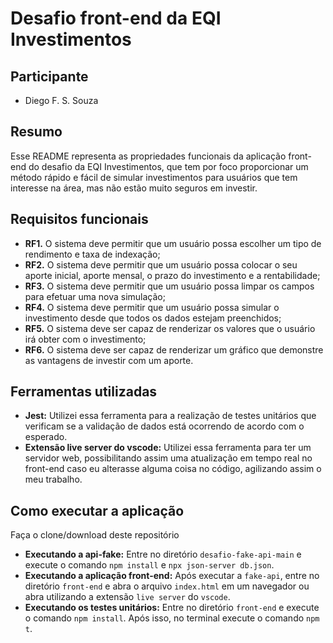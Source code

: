 # Desafio front-end da EQI Investimentos

## Participante

- Diego F. S. Souza

## Resumo

Esse README representa as propriedades funcionais da aplicação front-end do desafio da EQI Investimentos, que tem por foco proporcionar um método rápido e fácil de simular investimentos para usuários que tem interesse na área, mas não estão muito seguros em investir.

## Requisitos funcionais

- **RF1.** O sistema deve permitir que um usuário possa escolher um tipo de rendimento e taxa de indexação;
- **RF2.** O sistema deve permitir que um usuário possa colocar o seu aporte inicial, aporte mensal, o prazo do investimento e a rentabilidade;
- **RF3.** O sistema deve permitir que um usuário possa limpar os campos para efetuar uma nova simulação;
- **RF4.** O sistema deve permitir que um usuário possa simular o investimento desde que todos os dados estejam preenchidos;
- **RF5.** O sistema deve ser capaz de renderizar os valores que o usuário irá obter com o investimento;
- **RF6.** O sistema deve ser capaz de renderizar um gráfico que demonstre as vantagens de investir com um aporte.

## Ferramentas utilizadas

- **Jest:** Utilizei essa ferramenta para a realização de testes unitários que verificam se a validação de dados está ocorrendo de acordo com o esperado.
- **Extensão live server do vscode:** Utilizei essa ferramenta para ter um servidor web, possibilitando assim uma atualização em tempo real no front-end caso eu alterasse alguma coisa no código, agilizando assim o meu trabalho.

## Como executar a aplicação

Faça o clone/download deste repositório

- **Executando a api-fake:** Entre no diretório ```desafio-fake-api-main``` e execute o comando ```npm install``` e ```npx json-server db.json```.
- **Executando a aplicação front-end:** Após executar a ```fake-api```, entre no diretório ```front-end``` e abra o arquivo ```index.html``` em um navegador ou abra utilizando a extensão ```live server``` do ```vscode```.
- **Executando os testes unitários:** Entre no diretório ```front-end``` e execute o comando ```npm install```. Após isso, no terminal execute o comando ```npm t```.
